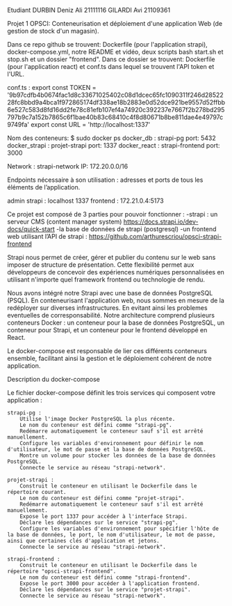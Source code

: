 Etudiant
DURBIN Deniz Ali 21111116
GILARDI Avi 21109361

Projet 1 OPSCI: Conteneurisation et déploiement d'une application Web (de gestion de stock d'un magasin).


Dans ce repo github se trouvent: Dockerfile (pour l'application strapi), docker-compose.yml, notre README et vidéo, deux scripts bash start.sh et stop.sh et un dossier "frontend". Dans ce dossier se trouvent: Dockerfile (pour l'application react) et conf.ts dans lequel se trouvent l'API token et l'URL.




conf.ts :
export const TOKEN =
  '9b97cdfb4b0674fac1d8c33671025402c08d1dcec65fc1090311f246d2852228fc8bbd9a4bca1f972865174df338ae18b2883e0d52dce921be9557d52ffbb6e527c583d8fd16dd2fe78c81efb107ef4a74920c392237e7667f2b278bd295797b9c7a152b7865c6f1bae40b83c68410c4f8d80671b8be811dae4e49797c9749fa'
export const URL = 'http://localhost:1337'



Nom des conteneurs:
$ sudo docker ps
docker_db : strapi-pg                port: 5432     
docker_strapi : projet-strapi        port: 1337
docker_react : strapi-frontend       port: 3000

Network : strapi-network IP: 172.20.0.0/16


Endpoints nécessaire à son utilisation : 
    adresses et ports de tous les éléments de l’application.

admin strapi : localhost 1337
frontend : 172.21.0.4:5173




Ce projet est composé de 3 parties pour pouvoir fonctionner :
-strapi : un serveur CMS (content manager system) https://docs.strapi.io/dev-docs/quick-start
-la base de données de strapi (postgresql)
-un frontend web utilisant l’API de strapi : https://github.com/arthurescriou/opsci-strapi-frontend

Strapi nous permet de créer, gérer et publier du contenu sur le web sans imposer de structure de présentation. Cette flexibilité permet aux développeurs de concevoir des expériences numériques personnalisées en utilisant n'importe quel framework frontend ou technologie de rendu.

Nous avons intégré notre Strapi avec une base de données PostgreSQL (PSQL). En conteneurisant l'application web, nous sommes en mesure de la redéployer sur diverses infrastructures. 
En evitant ainsi les problemes eventuelles de corresponsabilité.
Notre architecture comprend plusieurs conteneurs Docker : un conteneur pour la base de données PostgreSQL, un conteneur pour Strapi, et un conteneur pour le frontend développé en React.

Le docker-compose est responsable de lier ces différents conteneurs ensemble, facilitant ainsi la gestion et le déploiement cohérent de notre application.



Description du docker-compose

Le fichier docker-compose définit les trois services qui composent votre application :

    strapi-pg :
        Utilise l'image Docker PostgreSQL la plus récente.
        Le nom du conteneur est défini comme "strapi-pg".
        Redémarre automatiquement le conteneur sauf s'il est arrêté manuellement.
        Configure les variables d'environnement pour définir le nom d'utilisateur, le mot de passe et la base de données PostgreSQL.
        Montre un volume pour stocker les données de la base de données PostgreSQL.
        Connecte le service au réseau "strapi-network".

    projet-strapi :
        Construit le conteneur en utilisant le Dockerfile dans le répertoire courant.
        Le nom du conteneur est défini comme "projet-strapi".
        Redémarre automatiquement le conteneur sauf s'il est arrêté manuellement.
        Expose le port 1337 pour accéder à l'interface Strapi.
        Déclare les dépendances sur le service "strapi-pg".
        Configure les variables d'environnement pour spécifier l'hôte de la base de données, le port, le nom d'utilisateur, le mot de passe, ainsi que certaines clés d'application et jetons.
        Connecte le service au réseau "strapi-network".

    strapi-frontend :
        Construit le conteneur en utilisant le Dockerfile dans le répertoire "opsci-strapi-frontend".
        Le nom du conteneur est défini comme "strapi-frontend".
        Expose le port 3000 pour accéder à l'application frontend.
        Déclare les dépendances sur le service "projet-strapi".
        Connecte le service au réseau "strapi-network".




